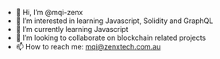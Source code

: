 - 👋 Hi, I’m @mqi-zenx
- 👀 I’m interested in learning Javascript, Solidity and GraphQL
- 🌱 I’m currently learning Javascript
- 💞️ I’m looking to collaborate on blockchain related projects
- 📫 How to reach me: mqi@zenxtech.com.au

<!---
mqi-zenx/mqi-zenx is a ✨ special ✨ repository because its `README.md` (this file) appears on your GitHub profile.
You can click the Preview link to take a look at your changes.
--->
